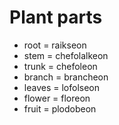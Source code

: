 # Plant parts
- root = raikseon
- stem = chefolalkeon
- trunk = chefoleon
- branch = brancheon
- leaves = lofolseon
- flower = floreon
- fruit = plodobeon
